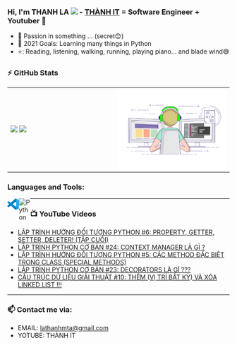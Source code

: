 ### Hi, I'm THANH LA <img src="https://media.giphy.com/media/hvRJCLFzcasrR4ia7z/giphy.gif" width="25px"> -  [THÀNH IT][website] = Software Engineer + Youtuber 🌻  


- 🔭 Passion in something ... (secret😊)
- 💪 2021 Goals: Learning many things in Python
- ⭐: Reading, listening, walking, running, playing piano... and blade wind😅

### :zap: GitHub Stats

<table>
<tr>
  <td width="48%">
    <img src="https://github-readme-stats.vercel.app/api?username=ThanhLa1802&show_icons=true&hide=contribs,issues&hide_border=true" />
    <img src="https://github-readme-stats.vercel.app/api/top-langs/?username=ThanhLa1802&layout=compact&show_icons=true&hide_border=true" />
  </td>
  <td width="52%"><img alt="gif" align="right" src=".github/assets/coding-freak.gif"/></td>
</tr>
<table>

### Languages and Tools:
<img align="left" alt="Visual Studio Code" width="26px" src="https://raw.githubusercontent.com/github/explore/80688e429a7d4ef2fca1e82350fe8e3517d3494d/topics/visual-studio-code/visual-studio-code.png" />
<img align="left" alt="Python" width="26px" src="https://upload.wikimedia.org/wikipedia/commons/thumb/0/0a/Python.svg/1200px-Python.svg.png" /> 

---

### 📺 YouTube Videos

<!-- YOUTUBE:START -->
- [LẬP TRÌNH HƯỚNG ĐỐI TƯỢNG PYTHON #6: PROPERTY, GETTER, SETTER, DELETER! (TẬP CUỐI)](https://www.youtube.com/watch?v=QvH7_CJwH8k)
- [LẬP TRÌNH PYTHON CƠ BẢN #24: CONTEXT MANAGER LÀ GÌ ?](https://www.youtube.com/watch?v=PS4hPQOuEW8)
- [LẬP TRÌNH HƯỚNG ĐỐI TƯỢNG PYTHON #5: CÁC METHOD ĐẶC BIỆT TRONG CLASS (SPECIAL METHODS)](https://www.youtube.com/watch?v=ygSsUXQB6Qo)
- [LẬP TRÌNH PYTHON CƠ BẢN #23: DECORATORS LÀ GÌ ???](https://www.youtube.com/watch?v=RqMV_eT8cbc)
- [CẤU TRÚC DỮ LIỆU GIẢI THUẬT #10: THÊM (VỊ TRÍ BẤT KỲ) VÀ XÓA LINKED LIST !!!](https://www.youtube.com/watch?v=TtvupcEIy3E)
<!-- YOUTUBE:END -->

---

### 📫 Contact me via:
- EMAIL: lathanhmta@gmail.com
- YOTUBE: THÀNH IT

[website]: https://www.youtube.com/channel/UC9L5_YMFz8JfBeQtUic8-3A
